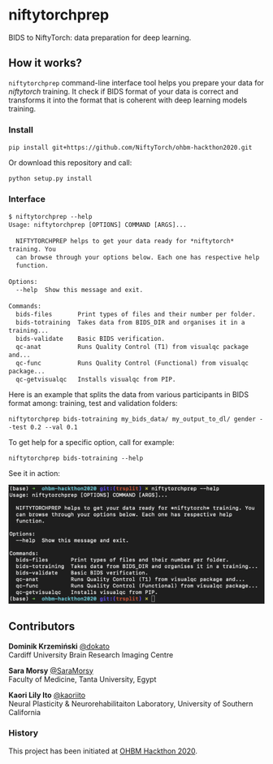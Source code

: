 # niftytorchprep

BIDS to NiftyTorch: data preparation for deep learning.

## How it works?

`niftytorchprep` command-line interface tool helps you prepare your data for *niftytorch* training. It check if BIDS format of your data is correct and transforms it
into the format that is coherent with deep learning models training.

### Install

```
pip install git+https://github.com/NiftyTorch/ohbm-hackthon2020.git
```

Or download this repository and call:

```
python setup.py install
```

### Interface

```
$ niftytorchprep --help  
Usage: niftytorchprep [OPTIONS] COMMAND [ARGS]...

  NIFTYTORCHPREP helps to get your data ready for *niftytorch* training. You
  can browse through your options below. Each one has respective help
  function.

Options:
  --help  Show this message and exit.

Commands:
  bids-files       Print types of files and their number per folder.
  bids-totraining  Takes data from BIDS_DIR and organises it in a training...
  bids-validate    Basic BIDS verification.
  qc-anat          Runs Quality Control (T1) from visualqc package and...
  qc-func          Runs Quality Control (Functional) from visualqc package...
  qc-getvisualqc   Installs visualqc from PIP.
```

Here is an example that splits the data from various participants in BIDS format among:
training, test and validation folders:

```
niftytorchprep bids-totraining my_bids_data/ my_output_to_dl/ gender --test 0.2 --val 0.1
```

To get help for a specific option, call for example:

```
niftytorchprep bids-totraining --help
```

See it in action:

![nitrytorchprep demo](extras/niftytorch.gif "nitrytorchprep demo")

## Contributors

**Dominik Krzemiński** [@dokato](https://github.com/dokato)  
Cardiff University Brain Research Imaging Centre

**Sara Morsy** [@SaraMorsy](https://github.com/SaraMorsy)  
Faculty of Medicine, Tanta University, Egypt

**Kaori Lily Ito** [@kaoriito](https://github.com/kaoriito)  
Neural Plasticity & Neurorehabilitaiton Laboratory, University of Southern California

### History

This project has been initiated at [OHBM Hackthon 2020](https://github.com/ohbm/hackathon2020/issues/85).
